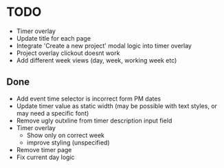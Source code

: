 # TODO
- Timer overlay
- Update title for each page
- Integrate 'Create a new project' modal logic into timer overlay
- Project overlay clickout doesnt work
- Add different week views (day, week, working week etc)

## Done
- Add event time selector is incorrect form PM dates
- Update timer value as static width (may be possible with text styles, or may need a specific font)
- Remove ugly outxline from timer description input field
- Timer overlay
    - Show only on correct week
    - improve styling (unspecified)
- Remove timer page
- Fix current day logic
